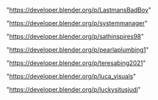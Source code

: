 "https://developer.blender.org/p/LastmansBadBoy"

"https://developer.blender.org/p/systemmanager"

"https://developer.blender.org/p/sathinspires98"

"https://developer.blender.org/p/pearlaplumbing1"

"https://developer.blender.org/p/teresabing2021"

"https://developer.blender.org/p/luca_visuals"

"https://developer.blender.org/p/luckysitusjudi"

